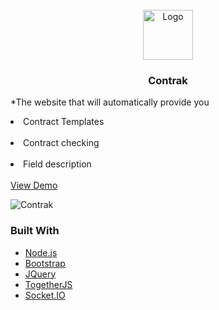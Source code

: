 <!-- Contrak by ACELA team -->
<br />
<div align="center">
    <img src="https://cdn-icons.flaticon.com/png/512/2493/premium/2493530.png?token=exp=1640288403~hmac=2f4a035a7a0dc0c6ed6a9e3b7548299f" alt="Logo" width="80" height="80">
  </a>

<h3 align="center">Contrak</h3>
</div>


*The website that will automatically provide you
<li>Contract Templates</li>
<br />
<li>Contract checking</li>
<br />
<li>Field description</li>
<br />
<a href="https://legal-contrak.herokuapp.com/">View Demo</a>
</p>



![Contrak](https://user-images.githubusercontent.com/62151531/147284492-49bbaa7f-2146-4378-ae6d-9a530712732e.png)


### Built With

* [Node.js](https://nextjs.org/)
* [Bootstrap](https://getbootstrap.com)
* [JQuery](https://jquery.com)
* [TogetherJS](https://togetherjs.com/)
* [Socket.IO](https://socket.io/)


